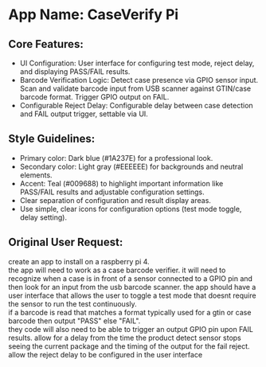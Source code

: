 # **App Name**: CaseVerify Pi

## Core Features:

- UI Configuration: User interface for configuring test mode, reject delay, and displaying PASS/FAIL results.
- Barcode Verification Logic: Detect case presence via GPIO sensor input. Scan and validate barcode input from USB scanner against GTIN/case barcode format. Trigger GPIO output on FAIL.
- Configurable Reject Delay: Configurable delay between case detection and FAIL output trigger, settable via UI.

## Style Guidelines:

- Primary color: Dark blue (#1A237E) for a professional look.
- Secondary color: Light gray (#EEEEEE) for backgrounds and neutral elements.
- Accent: Teal (#009688) to highlight important information like PASS/FAIL results and adjustable configuration settings.
- Clear separation of configuration and result display areas.
- Use simple, clear icons for configuration options (test mode toggle, delay setting).

## Original User Request:
create an app to install on a raspberry pi 4.  
the app will need to work as a case barcode verifier. 
it will need to recognize when a case is in front of a sensor connected to a GPIO pin and then look for an input from the usb barcode scanner.  the app should have a user interface that allows the user to toggle a test mode that doesnt require the sensor to run the test continuously.   
if a barcode is read that matches a format typically used for a gtin or case barcode then output "PASS" else "FAIL".   
they code will also need to be able to trigger an output GPIO pin upon FAIL results.   allow for a delay from the time the product detect sensor stops seeing the current package and the timing of the output for the fail reject.   allow the reject delay to be configured in the user interface
  